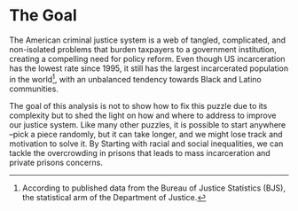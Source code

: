 # The Goal

The American criminal justice system is a web of tangled, complicated, and non-isolated problems that burden taxpayers to a government institution, creating a compelling need for policy reform. Even though US incarceration has the lowest rate since 1995, it still has the largest incarcerated population in the world[^1], with an unbalanced tendency towards Black and Latino communities.

The goal of this analysis is not to show how to fix this puzzle due to its complexity but to shed the light on how and where to address to improve our justice system. Like many other puzzles, it is possible to start anywhere –pick a piece randomly, but it can take longer, and we might lose track and motivation to solve it. By Starting with racial and social inequalities, we can tackle the overcrowding in prisons that leads to mass incarceration and private prisons concerns. 


[^1]: According to published data[^2] from the Bureau of Justice Statistics (BJS), the statistical arm of the Department of Justice.

[^2]: <https://bjs.ojp.gov/sites/g/files/xyckuh236/files/media/document/cpus19st.pdf>




